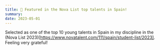```yaml
---
title: 🏅 Featured in the Nova List top talents in Spain! 
summary:  
date: 2023-05-01
---
```

Selected as one of the top 10 young talents in Spain in my discipline in the (Nova List 2023)[https://www.novatalent.com/111/spain/student-list/2023]. Feeling very grateful!